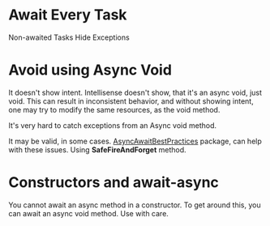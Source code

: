 
# Await Every Task

Non-awaited Tasks Hide Exceptions

# Avoid using Async Void

It doesn't show intent.
Intellisense doesn't show, that it's an async void, just void.
This can result in inconsistent behavior, and without showing intent, one may 
try to modify the same resources, as the void method.

It's very hard to catch exceptions from an Async void method.

It may be valid, in some cases.
[AsyncAwaitBestPractices](https://github.com/brminnick/AsyncAwaitBestPractices) package, can help with these issues.
Using **SafeFireAndForget** method.

# Constructors and await-async

You cannot await an async method in a constructor.
To get around this, you can await an async void method.
Use with care.

